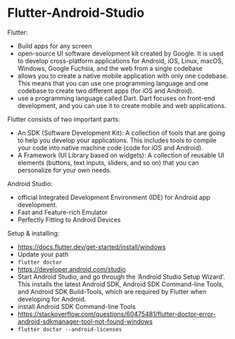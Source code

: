 # Flutter-Android-Studio

Flutter:
- Build apps for any screen
- open-source UI software development kit created by Google. It is used to develop cross-platform applications for Android, iOS, Linux, macOS, Windows, Google Fuchsia, and the web from a single codebase
- allows you to create a native mobile application with only one codebase. This means that you can use one programming language and one codebase to create two different apps (for iOS and Android).
- use a programming language called Dart. Dart focuses on front-end development, and you can use it to create mobile and web applications.


Flutter consists of two important parts:
- An SDK (Software Development Kit): A collection of tools that are going to help you develop your applications. This includes tools to compile your code into native machine code (code for iOS and Android).
- A Framework (UI Library based on widgets): A collection of reusable UI elements (buttons, text inputs, sliders, and so on) that you can personalize for your own needs.

Android Studio:
- official Integrated Development Environment (IDE) for Android app development.
- Fast and Feature-rich Emulator
- Perfectly Fitting to Android Devices


Setup & installing:

- https://docs.flutter.dev/get-started/install/windows
- Update your path
- `flutter doctor`
- https://developer.android.com/studio
- Start Android Studio, and go through the ‘Android Studio Setup Wizard’. This installs the latest Android SDK, Android SDK Command-line Tools, and Android SDK Build-Tools, which are required by Flutter when developing for Android.
- install Android SDK Command-line Tools
- https://stackoverflow.com/questions/60475481/flutter-doctor-error-android-sdkmanager-tool-not-found-windows
- `flutter doctor --android-licenses`
